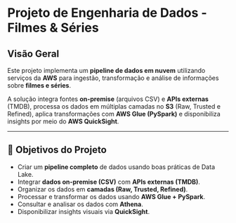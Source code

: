 #  Projeto de Engenharia de Dados - Filmes & Séries  

##  Visão Geral  
Este projeto implementa um **pipeline de dados em nuvem** utilizando serviços da **AWS** para ingestão, transformação e análise de informações sobre **filmes e séries**.  

A solução integra fontes **on-premise** (arquivos CSV) e **APIs externas** (TMDB), processa os dados em múltiplas camadas no **S3** (Raw, Trusted e Refined), aplica transformações com **AWS Glue (PySpark)** e disponibiliza insights por meio do **AWS QuickSight**.  

---

## 🎯 Objetivos do Projeto  
- Criar um **pipeline completo** de dados usando boas práticas de Data Lake.  
- Integrar **dados on-premise (CSV)** com **APIs externas (TMDB)**.  
- Organizar os dados em **camadas (Raw, Trusted, Refined)**.  
- Processar e transformar os dados usando **AWS Glue + PySpark**.  
- Consultar e analisar os dados com **Athena**.  
- Disponibilizar insights visuais via **QuickSight**.  
